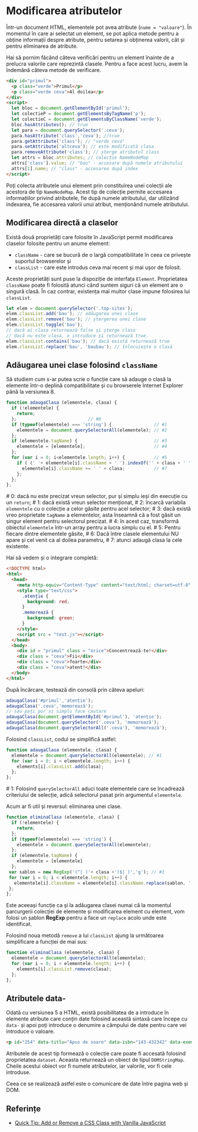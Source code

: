# Modificarea atributelor

Într-un document HTML, elementele pot avea atribute (`nume = "valoare"`). În momentul în care ai selectat un element, se pot aplica metode pentru a obține informații despre atribute, pentru setarea și obținerea valorii, cât și pentru eliminarea de atribute.

Hai să pornim făcând câteva verificări pentru un element înainte de a prelucra valorile care reprezintă clasele. Pentru a face acest lucru, avem la îndemână câteva metode de verificare.

```html
<div id="primul">
  <p class="verde">Primul</p>
  <p class="verde ceva">Al doilea</p>
</div>
<script>
  let bloc = document.getElementById('primul');
  let colectieP = document.getElementsByTagName('p');
  let colectieC = document.getElementsByClassName('verde');
  bloc.hasAttributes(); // true
  let para = document.querySelector('.ceva');
  para.hasAttribute('class','ceva'); //true
  para.getAttribute('class'); // "verde ceva"
  para.setAttribute('altceva'); // este modificată clasa
  para.removeAttribute('class'); // șterge atributul class
  let attrs = bloc.attributes; // colecție NameNodeMap
  attrs['class'].value; // "bau" - accesare după numele atributului
  attrs[1].name; // "class" - accesarea după index
</script>
```

Poți colecta atributele unui element prin constituirea unei colecții ale acestora de tip `NameNodeMap`. Acest tip de colecție permite accesarea informațiilor privind atributele, fie după numele atributului, dar utilizând indexarea, fie accesarea valorii unui atribut, menționând numele atributului.

## Modificarea directă a claselor

Există două proprietăți care folosite în JavaScript permit modificarea claselor folosite pentru un anume element:

-   `className` - care se bucură de o largă compatibilitate în ceea ce privește suportul browserelor și
-   `classList` - care este introdus ceva mai recent și mai ușor de folosit.

Aceste proprietăți sunt puse la dispoziție de interfața `Element`. Proprietatea `className` poate fi folosită atunci când suntem siguri că un element are o singură clasă. În caz contrar, existența mai multor clase impune folosirea lui `classList`.

```javascript
let elem = document.querySelector('.top-sites');
elem.classList.add('bau'); // adăugarea unei clase
elem.classList.remove('bau'); // ștergerea unei clase
elem.classList.toggle('bau');
// dacă ai clasa returnează false și șterge clasa
// dacă nu este clasa, o intruduce și returnează true.
elem.classList.contains('bau'); // dacă există returnează true
elem.classList.replace('bau', 'baubau'); // înlocuiește o clasă
```

## Adăugarea unei clase folosind `className`

Să studiem cum s-ar putea scrie o funcție care să adauge o clasă la elemente într-o deplină compatibilitate și cu browserele Internet Explorer până la versiunea 8.

```javascript
function adaugaClasa (elementele, clasa) {
  if (!elementele) {
    return;
  };                           // #0
  if (typeof(elementele) === 'string') {                // #1
    elementele = document.querySelectorAll(elementele); // #2
  };
  if (elementele.tagName) {                             // #3
    elementele = [elementele];                          // #4
  };
  for (var i = 0; i<elementele.length; i++) {           // #5
    if ( (' '+ elementele[i].className + ' ').indexOf('' + clasa + ' ') < 0 ) { // #6
      elementele[i].className += ' ' + clasa;           // #7
    };
  };
};
```

\# 0: dacă nu este precizat vreun selector, pur și simplu ieși din execuție cu un `return`;
\# 1: dacă există vreun selector menționat,
\# 2: încarcă variabila `elementele` cu o colecție a celor găsite pentru acel selector;
\# 3: dacă există vreo proprietate `tagName` a elementelor, asta înseamnă că a fost găsit un singur element pentru selectorul precizat.
\# 4: în acest caz, transformă obiectul `elementele` într-un array pentru a lucra simplu cu el.
\# 5: Pentru fiecare dintre elementele găsite,
\# 6: Dacă între clasele elementului NU apare și cel venit ca al doilea parametru,
\# 7: atunci adaugă clasa la cele existente.

Hai să vedem și o integrare completă:

```html
<!DOCTYPE html>
<html>
  <head>
    <meta http-equiv="Content-Type" content="text/html; charset=utf-8" />
    <style type="text/css">
      .atenție {
        background: red;
      }
      .memorează {
        background: green;
      }
    </style>
    <script src = "test.js"></script>
  </head>
  <body>
    <div id = "primul" class = "orice">Concentrează-te!</div>
    <div class = "ceva">Fii</div>
    <div class = "ceva">foarte</div>
    <div class = "ceva">atent!</div>
  </body>
</html>
```

După încărcare, testează din consolă prin câteva apeluri:

```javascript
adaugaClasa('#primul','atenție');
adaugaClasa('.ceva','memorează');
// sau poți pur si simplu face cautare
adaugaClasa(document.getElementById('#primul'), 'atenție');
adaugaClasa(document.querySelector('.ceva'), 'memorează');
adaugaClasa(document.querySelectorAll('.ceva'), 'memorează');
```

Folosind `classList`, codul se simplifică astfel:

```javascript
function adaugaClasa (elementele, clasa) {
  elementele = document.querySelectorAll(elementele); // #1
  for (var i = 0; i < elementele.length; i++) {
    elements[i].classList.add(clasa);
  };
};
```

\# 1: Folosind `querySelectorAll` aduci toate elementele care se încadrează criteriului de selecție, adică selectorul pasat prin argumentul `elementele`.

Acum ar fi util și reversul: eliminarea unei clase.

```javascript
function eliminaClasa (elementele, clasa) {
  if (!elementele) {
    return;
  };
  if (typeof(elementele) === 'string') {
    elementele = document.querySelectorAll(elementele);
  };
  if (elementele.tagName) {
    elementele = [elementele]
  };
 var sablon = new RegExp('(^| )'+ clasa +'($| )','g'); // #1
 for (var i = 0; i < elementele.length; i++) {
   elementele[i].className = elementele[i].className.replace(sablon, ' '); // #2
 };
};
```

Este aceeași funcție ca și la adăugarea clasei numai că la momentul parcurgerii colecției de elemente și modificarea element cu element, vom folosi un șablon **RegExp** pentru a face un `replace` acolo unde este identificat.

Folosind noua metodă `remove` a lui `classList` ajung la următoarea simplificare a funcției de mai sus:

```javascript
function eliminaClasa (elementele, clasa) {
  elementele = document.querySelectorAll(elementele);
  for (var i = 0; i < elementele.length; i++) {
    elements[i].classList.remove(clasa);
  };
};
```

## Atributele data-

Odată cu versiunea 5 a HTML, există posibilitatea de a introduce în elemente atribute care conțin date folosind această sintaxă care începe cu `data-` și apoi poți introduce o denumire a câmpului de date pentru care vei introduce o valoare.

```html
<p id="254" data-titlu="Apus de soare" data-isbn="143-432342" data-exemplare="3">O altă lectură care a plutit în vacanțele elevilor.</p>
```

Atributele de acest tip formează o colecție care poate fi accesată folosind proprietatea `dataset`. Aceasta returnează un obiect de tipul `DOMStringMap`. Cheile acestui obiect vor fi numele atributelor, iar valorile, vor fi cele introduse.

Ceea ce se realizează astfel este o comunicare de date între pagina web și DOM.

## Referințe

-   [Quick Tip: Add or Remove a CSS Class with Vanilla JavaScript](https://www.sitepoint.com/add-remove-css-class-vanilla-js/)
